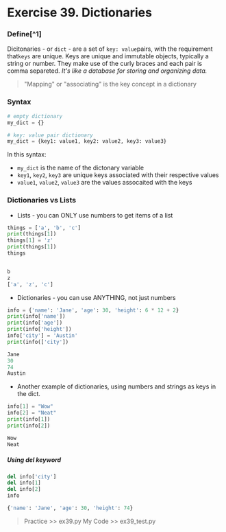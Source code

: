 # Exercise 39. Dictionaries

### Define[^1]

Dicitonaries - or `dict` - are a set of `key: value`pairs, with the requirement that`keys` are unique. Keys are unique and immutable objects, typically a string or number. They make use of the curly braces and each pair is comma separeted. *It's like a database for storing and organizing data.*

> "Mapping" or "associating" is the key concept in a dictionary

### Syntax

```python
# empty dictionary
my_dict = {}

# key: value pair dictionary
my_dict = {key1: value1, key2: value2, key3: value3}
```

In this syntax:

- `my_dict` is the name of the dictonary variable
- `key1`, `key2`, `key3` are unique keys associated with their respective values
- `value1`, `value2`, `value3` are the values assocaited with the keys

### Dictionaries vs Lists

- Lists - you can ONLY use numbers to get items of a list

```python
things = ['a', 'b', 'c']
print(things[1])
things[1] = 'z'
print(things[1])
things


b
z
['a', 'z', 'c']
```

- Dictionaries - you can use ANYTHING, not just numbers

```python
info = {'name': 'Jane', 'age': 30, 'height': 6 * 12 + 2}
print(info['name'])
print(info['age'])
print(info['height'])
info['city'] = 'Austin'
print(info(['city'])

Jane
30
74
Austin
```

- Another example of dictionaries, using numbers and strings as keys in the dict.

```python
info[1] = "Wow"
info[2] = "Neat"
print(info[1])
print(info[2])

Wow
Neat
```

##### Using del keyword

```python
del info['city']
del info[1]
del info[2]
info

{'name': 'Jane', 'age': 30, 'height': 74}
```

> Practice >> ex39.py
> My Code >> ex39_test.py